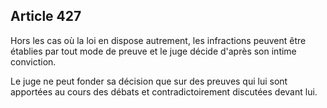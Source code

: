 Article 427
----
Hors les cas où la loi en dispose autrement, les infractions peuvent être
établies par tout mode de preuve et le juge décide d'après son intime
conviction.

Le juge ne peut fonder sa décision que sur des preuves qui lui sont apportées au
cours des débats et contradictoirement discutées devant lui.
